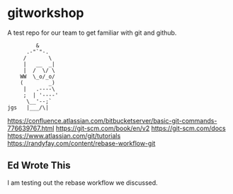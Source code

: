 # gitworkshop
A test repo for our team to get familiar with git and github.

```
         &
      .-"`"-.
     /       \
     |   __  _|
     |  /  \/ \
    WW  \_o/_o/
    (        _)
     |   .----\
     ;  | '----'
      \__'--;`
jgs   |___/\|
```

https://confluence.atlassian.com/bitbucketserver/basic-git-commands-776639767.html
https://git-scm.com/book/en/v2
https://git-scm.com/docs
https://www.atlassian.com/git/tutorials
https://randyfay.com/content/rebase-workflow-git

## Ed Wrote This
I am testing out the rebase workflow we discussed.


